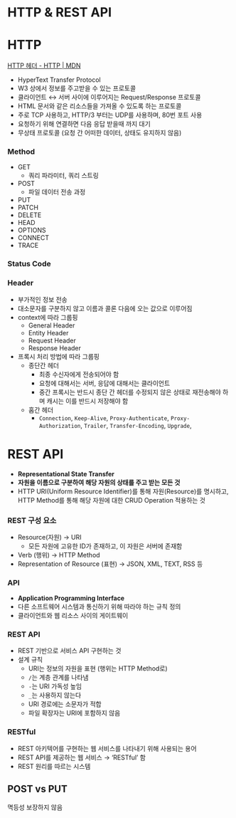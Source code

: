 # HTTP & REST API

# HTTP

[HTTP 헤더 - HTTP | MDN](https://developer.mozilla.org/ko/docs/Web/HTTP/Headers)

- HyperText Transfer Protocol
- W3 상에서 정보를 주고받을 수 있는 프로토콜
- 클라이언트 ↔ 서버 사이에 이루어지는 Request/Response 프로토콜
- HTML 문서와 같은 리소스들을 가져올 수 있도록 하는 프로토콜
- 주로 TCP 사용하고, HTTP/3 부터는 UDP를 사용하며, 80번 포트 사용
- 요청하기 위해 연결하면 다음 응답 받을때 까지 대기
- 무상태 프로토콜 (요청 간 어떠한 데이터, 상태도 유지하지 않음)

### Method

- GET
    - 쿼리 파라미터, 쿼리 스트링
- POST
    - 파일 데이터 전송 과정
- PUT
- PATCH
- DELETE
- HEAD
- OPTIONS
- CONNECT
- TRACE

### Status Code

### Header

- 부가적인 정보 전송
- 대소문자를 구분하지 않고 이름과 콜론 다음에 오는 값으로 이루어짐
- context에 따라 그룹핑
    - General Header
    - Entity Header
    - Request Header
    - Response Header
- 프록시 처리 방법에 따라 그룹핑
    - 종단간 헤더
        - 최종 수신자에게 전송되어야 함
        - 요청에 대해서는 서버, 응답에 대해서는 클라이언트
        - 중간 프록시는 반드시 종단 간 헤더를 수정되지 않은 상태로 재전송해야 하며 캐시는 이를 반드시 저장해야 함
    - 홉간 헤더
        - `Connection`, `Keep-Alive`, `Proxy-Authenticate`, `Proxy-Authorization`, `Trailer`, `Transfer-Encoding`, `Upgrade`,

# REST API

- **Representational State Transfer**
- **자원을 이름으로 구분하여 해당 자원의 상태를 주고 받는 모든 것**
- HTTP URI(Uniform Resource Identifier)를 통해 자원(Resource)를 명시하고, HTTP Method를 통해 해당 자원에 대한 CRUD Operation 적용하는 것

### REST 구성 요소

- Resource(자원) → URI
    - 모든 자원에 고유한 ID가 존재하고, 이 자원은 서버에 존재함
- Verb (행위) → HTTP Method
- Representation of Resource (표현) → JSON, XML, TEXT, RSS 등

### API

- **Application Programming Interface**
- 다른 소프트웨어 시스템과 통신하기 위해 따라야 하는 규칙 정의
- 클라이언트와 웹 리소스 사이의 게이트웨이

### REST API

- REST 기반으로 서비스 API 구현하는 것
- 설계 규칙
    - URI는 정보의 자원을 표현 (행위는 HTTP Method로)
    - `/`는 계층 관계를 나타냄
    - `-`는 URI 가독성 높임
    - `_`는 사용하지 않는다
    - URI 경로에는 소문자가 적합
    - 파일 확장자는 URI에 포함하지 않음

### RESTful

- REST 아키텍어를 구현하는 웹 서비스를 나타내기 위해 사용되는 용어
- REST API를 제공하는 웹 서비스 → ‘RESTful’ 함
- REST 원리를 따르는 시스템

## POST vs PUT

멱등성 보장하지 않음